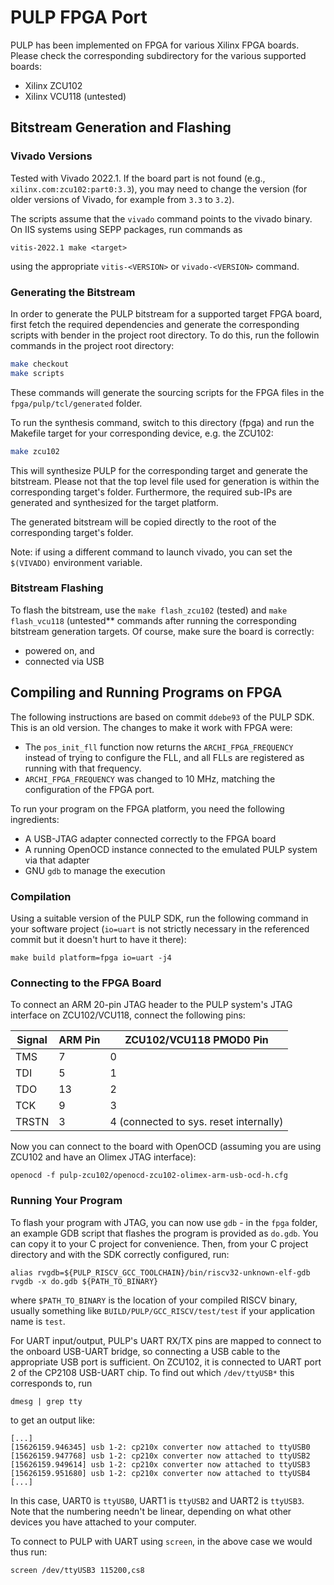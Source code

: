 # PULP FPGA Port

PULP has been implemented on FPGA for various Xilinx FPGA boards. Please check the corresponding
subdirectory for the various supported boards:

* Xilinx ZCU102
* Xilinx VCU118 (untested)

## Bitstream Generation and Flashing

### Vivado Versions
Tested with Vivado 2022.1. If the board part is not found (e.g., `xilinx.com:zcu102:part0:3.3`), you may need to change the version (for older versions of Vivado, for example from `3.3` to `3.2`).

The scripts assume that the `vivado` command points to the vivado binary. On IIS systems using SEPP packages, run commands as 
```
vitis-2022.1 make <target>
```
using the appropriate `vitis-<VERSION>` or `vivado-<VERSION>` command.

### Generating the Bitstream
In order to generate the PULP bitstream for a supported target FPGA board, first fetch the required
dependencies and generate the corresponding scripts with bender in the project root directory. To
do this, run the followin commands in the project root directory:

```bash
make checkout
make scripts
```

These commands will generate the sourcing scripts for the FPGA files in the
`fpga/pulp/tcl/generated` folder. 

To run the synthesis command, switch to this directory (fpga) and run the Makefile target for your
corresponding device, e.g. the ZCU102:

```bash
make zcu102
```

This will synthesize PULP for the corresponding target and generate the bitstream. Please not that
the top level file used for generation is within the corresponding target's folder. Furthermore,
the required sub-IPs are generated and synthesized for the target platform. 

The generated bitstream will be copied directly to the root of the corresponding target's folder.

Note: if using a different command to launch vivado, you can set the `$(VIVADO)` environment variable.

### Bitstream Flashing

To flash the bitstream, use the `make flash_zcu102` (tested) and `make flash_vcu118` (untested** commands after running the corresponding bitstream generation targets. Of course, make sure the board is correctly:
* powered on, and
* connected via USB

## Compiling and Running Programs on FPGA

The following instructions are based on commit `ddebe93` of the PULP SDK. This is an old version. The changes to make it work with FPGA were:
* The `pos_init_fll` function now returns the `ARCHI_FPGA_FREQUENCY` instead of trying to configure the FLL, and all FLLs are registered as running with that frequency.
* `ARCHI_FPGA_FREQUENCY` was changed to 10 MHz, matching the configuration of the FPGA port.

To run your program on the FPGA platform, you need the following ingredients:
* A USB-JTAG adapter connected correctly to the FPGA board
* A running OpenOCD instance connected to the emulated PULP system via that adapter
* GNU `gdb` to manage the execution

### Compilation

Using a suitable version of the PULP SDK, run the following command in your software project (`io=uart` is not strictly necessary in the referenced commit but it doesn't hurt to have it there):
```
make build platform=fpga io=uart -j4
```
### Connecting to the FPGA Board
To connect an ARM 20-pin JTAG header to the PULP system's JTAG interface on ZCU102/VCU118, connect the following pins:


| Signal | ARM Pin | ZCU102/VCU118 PMOD0 Pin                |
|--------|---------|----------------------------------------|
| TMS    | 7       | 0                                      |
| TDI    | 5       | 1                                      |
| TDO    | 13      | 2                                      |
| TCK    | 9       | 3                                      |
| TRSTN  | 3       | 4 (connected to sys. reset internally) |




Now you can connect to the board with OpenOCD (assuming you are using ZCU102 and have an Olimex JTAG interface):
```
openocd -f pulp-zcu102/openocd-zcu102-olimex-arm-usb-ocd-h.cfg
```

### Running Your Program

To flash your program with JTAG, you can now use `gdb` - in the `fpga` folder, an example GDB script that flashes the program is provided as `do.gdb`. You can copy it to your C project for convenience. Then, from your C project directory and with the SDK correctly configured, run:
```
alias rvgdb=${PULP_RISCV_GCC_TOOLCHAIN}/bin/riscv32-unknown-elf-gdb
rvgdb -x do.gdb ${PATH_TO_BINARY}
```
where `$PATH_TO_BINARY` is the location of your compiled RISCV binary, usually something like `BUILD/PULP/GCC_RISCV/test/test` if your application name is `test`.

For UART input/output, PULP's UART RX/TX pins are mapped to connect to the onboard USB-UART bridge, so connecting a USB cable to the appropriate USB port is sufficient. On ZCU102, it is connected to UART port 2 of the CP2108 USB-UART chip. To find out which `/dev/ttyUSB*` this corresponds to, run 
```
dmesg | grep tty
```
to get an output like:
```
[...]
[15626159.946345] usb 1-2: cp210x converter now attached to ttyUSB0
[15626159.947768] usb 1-2: cp210x converter now attached to ttyUSB2
[15626159.949614] usb 1-2: cp210x converter now attached to ttyUSB3
[15626159.951680] usb 1-2: cp210x converter now attached to ttyUSB4
[...]
```

In this case, UART0 is `ttyUSB0`, UART1 is `ttyUSB2` and UART2 is `ttyUSB3`. Note that the numbering needn't be linear, depending on what other devices you have attached to your computer.

To connect to PULP with UART using `screen`, in the above case we would thus run:

`screen /dev/ttyUSB3 115200,cs8`
